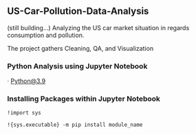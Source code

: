 ## US-Car-Pollution-Data-Analysis
(still building...) Analyzing the US car market situation in regards consumption and pollution.

The project gathers Cleaning, QA, and Visualization

### Python Analysis using Jupyter Notebook

· Python@3.9

### Installing Packages within Jupyter Notebook

    !import sys

    !{sys.executable} -m pip install module_name

